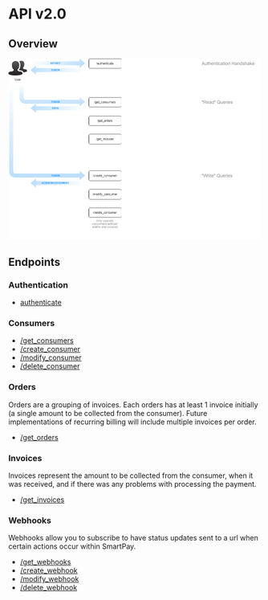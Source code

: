 # API v2.0

## Overview

<img src="assets/endpoints.png">

## Endpoints

### Authentication

- [authenticate](authenticate/authenticate.md)

### Consumers

- [/get_consumers](consumers/get_consumers.md)
- [/create_consumer](consumers/create_consumer.md)
- [/modify_consumer](consumers/modify_consumer.md)
- [/delete_consumer](consumers/delete_consumer.md)

### Orders

Orders are a grouping of invoices.  Each orders has at least 1 invoice initially (a single amount to be collected from the consumer).  Future implementations of recurring billing will include multiple invoices per order.

- [/get_orders](orders/get_orders.md)

### Invoices

Invoices represent the amount to be collected from the consumer, when it was received, and if there was any problems with processing the payment.

- [/get_invoices](invoices/get_invoices.md)

### Webhooks

Webhooks allow you to subscribe to have status updates sent to a url when certain actions occur within SmartPay.

- [/get_webhooks](webhooks/get_webhooks.md)
- [/create_webhook](webhooks/create_webhook.md)
- [/modify_webhook](webhooks/modify_webhook.md)
- [/delete_webhook](webhooks/delete_webhook.md)